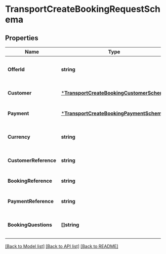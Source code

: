 # TransportCreateBookingRequestSchema

## Properties
Name | Type | Description | Notes
------------ | ------------- | ------------- | -------------
**OfferId** | **string** | Unique identifier for the offer. | [optional] [default to null]
**Customer** | [***TransportCreateBookingCustomerSchema**](TransportCreateBookingCustomerSchema.md) |  | [optional] [default to null]
**Payment** | [***TransportCreateBookingPaymentSchema**](TransportCreateBookingPaymentSchema.md) |  | [optional] [default to null]
**Currency** | **string** | Currency used for the booking. | [optional] [default to null]
**CustomerReference** | **string** | Customer reference identifier. | [optional] [default to null]
**BookingReference** | **string** | Booking reference identifier. | [optional] [default to null]
**PaymentReference** | **string** | Payment transaction reference. | [optional] [default to null]
**BookingQuestions** | **[]string** | Questions related to booking the transport. | [optional] [default to null]

[[Back to Model list]](../README.md#documentation-for-models) [[Back to API list]](../README.md#documentation-for-api-endpoints) [[Back to README]](../README.md)

